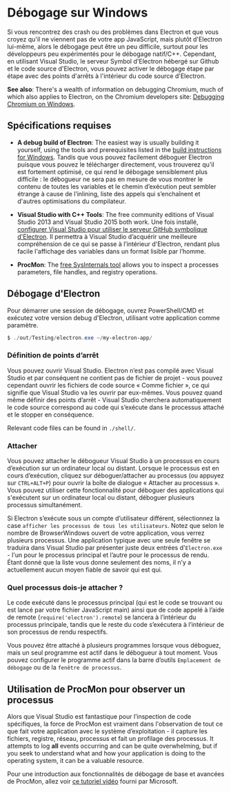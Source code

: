 # Débogage sur Windows

Si vous rencontrez des crash ou des problèmes dans Electron et que vous croyez qu'il ne viennent pas de votre app JavaScript, mais plutôt d'Electron lui-même, alors le débogage peut être un peu difficile, surtout pour les développeurs peu expérimentés pour le débogage natif/C++. Cependant, en utilisant Visual Studio, le serveur Symbol d'Electron hébergé sur Github et le code source d'Electron, vous pouvez activer le débogage étape par étape avec des points d'arrêts à l'intérieur du code source d'Electron.

**See also**: There's a wealth of information on debugging Chromium, much of which also applies to Electron, on the Chromium developers site: [Debugging Chromium on Windows](https://www.chromium.org/developers/how-tos/debugging-on-windows).

## Spécifications requises

* **A debug build of Electron**: The easiest way is usually building it yourself, using the tools and prerequisites listed in the [build instructions for Windows](build-instructions-windows.md). Tandis que vous pouvez facilement déboguer Electron puisque vous pouvez le télécharger directement, vous trouverez qu’il est fortement optimisé, ce qui rend le débogage sensiblement plus difficile : le débogueur ne sera pas en mesure de vous montrer le contenu de toutes les variables et le chemin d’exécution peut sembler étrange à cause de l’inlining, liste des appels qui s’enchaînent et d'autres optimisations du compilateur.

* **Visual Studio with C++ Tools**: The free community editions of Visual Studio 2013 and Visual Studio 2015 both work. Une fois installé, [configurer Visual Studio pour utiliser le serveur GitHub symbolique d'Electron](setting-up-symbol-server.md). Il permettra à Visual Studio d’acquérir une meilleure compréhension de ce qui se passe à l’intérieur d'Electron, rendant plus facile l'affichage des variables dans un format lisible par l’homme.

* **ProcMon**: The [free SysInternals tool](https://technet.microsoft.com/en-us/sysinternals/processmonitor.aspx) allows you to inspect a processes parameters, file handles, and registry operations.

## Débogage d'Electron

Pour démarrer une session de débogage, ouvrez PowerShell/CMD et exécutez votre version debug d'Electron, utilisant votre application comme paramètre.

```powershell
$ ./out/Testing/electron.exe ~/my-electron-app/
```

### Définition de points d’arrêt

Vous pouvez ouvrir Visual Studio. Electron n’est pas compilé avec Visual Studio et par conséquent ne contient pas de fichier de projet - vous pouvez cependant ouvrir les fichiers de code source « Comme fichier », ce qui signifie que Visual Studio va les ouvrir par eux-mêmes. Vous pouvez quand même définir des points d’arrêt - Visual Studio cherchera automatiquement le code source correspond au code qui s’exécute dans le processus attaché et le stopper en conséquence.

Relevant code files can be found in `./shell/`.

### Attacher

Vous pouvez attacher le débogueur Visual Studio à un processus en cours d’exécution sur un ordinateur local ou distant. Lorsque le processus est en cours d’exécution, cliquez sur déboguer/attacher au processus (ou appuyez sur `CTRL+ALT+P`) pour ouvrir la boîte de dialogue « Attacher au processus ». Vous pouvez utiliser cette fonctionnalité pour déboguer des applications qui s'exécutent sur un ordinateur local ou distant, déboguer plusieurs processus simultanément.

Si Electron s’exécute sous un compte d’utilisateur différent, sélectionnez la case `afficher les processus de tous les utilisateurs`. Notez que selon le nombre de BrowserWindows ouvert de votre application, vous verrez plusieurs processus. Une application typique avec une seule fenêtre se traduira dans Visual Studio par présenter juste deux entrées d'`Electron.exe` - l'un pour le processus principal et l’autre pour le processus de rendu. Étant donné que la liste vous donne seulement des noms, il n’y a actuellement aucun moyen fiable de savoir qui est qui.

### Quel processus dois-je attacher ?

Le code exécuté dans le processus principal (qui est le code se trouvant ou est lancé par votre fichier JavaScript main) ainsi que de code appelé à l’aide de remote (`require('electron').remote`) se lancera à l’intérieur du processus principale, tandis que le reste du code s’exécutera à l’intérieur de son processus de rendu respectifs.

Vous pouvez être attaché à plusieurs programmes lorsque vous déboguez, mais un seul programme est actif dans le débogueur à tout moment. Vous pouvez configurer le programme actif dans la barre d’outils `Emplacement de débogage` ou de la `fenêtre de processus`.

## Utilisation de ProcMon pour observer un processus

Alors que Visual Studio est fantastique pour l’inspection de code spécifiques, la force de ProcMon est vraiment dans l'observation de tout ce que fait votre application avec le système d’exploitation - il capture les fichiers, registre, réseau, processus et fait un profilage des processus. It attempts to log **all** events occurring and can be quite overwhelming, but if you seek to understand what and how your application is doing to the operating system, it can be a valuable resource.

Pour une introduction aux fonctionnalités de débogage de base et avancées de ProcMon, allez voir [ce tutoriel vidéo](https://channel9.msdn.com/shows/defrag-tools/defrag-tools-4-process-monitor) fourni par Microsoft.
